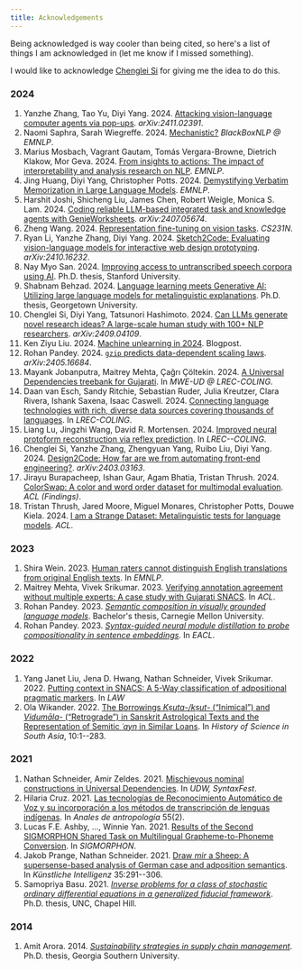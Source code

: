 ```yaml
---
title: Acknowledgements
---
```


Being acknowledged is way cooler than being cited, so here's a list of things I am acknowledged in (let me know if I missed something).

I would like to acknowledge [Chenglei Si](https://noviscl.github.io/) for giving me the idea to do this.

### 2024
1. Yanzhe Zhang, Tao Yu, Diyi Yang. 2024. [Attacking vision-language computer agents via pop-ups](https://arxiv.org/abs/2411.02391). *arXiv:2411.02391*.
2. Naomi Saphra, Sarah Wiegreffe. 2024. [Mechanistic?](https://arxiv.org/abs/2410.09087) *BlackBoxNLP @ EMNLP*.
3. Marius Mosbach, Vagrant Gautam, Tomás Vergara-Browne, Dietrich Klakow, Mor Geva. 2024. [From insights to actions: The impact of interpretability and analysis research on NLP](https://arxiv.org/abs/2406.12618). *EMNLP*.
4. Jing Huang, Diyi Yang, Christopher Potts. 2024. [Demystifying Verbatim Memorization in Large Language Models](https://arxiv.org/abs/2407.17817). *EMNLP*.
5. Harshit Joshi, Shicheng Liu, James Chen, Robert Weigle, Monica S. Lam. 2024. [Coding reliable LLM-based integrated task and knowledge agents with GenieWorksheets](https://arxiv.org/abs/2407.05674). *arXiv:2407.05674*.
6. Zheng Wang. 2024. [Representation fine-tuning on vision tasks](https://cs231n.stanford.edu/2024/papers/representation-fine-tuning-on-vision-tasks.pdf). *CS231N*.
7. Ryan Li, Yanzhe Zhang, Diyi Yang. 2024. [Sketch2Code: Evaluating vision-language models for interactive web design prototyping](https://arxiv.org/abs/2410.16232). *arXiv:2410.16232*.
8. Nay Myo San. 2024. [Improving access to untranscribed speech corpora using AI](https://www.proquest.com/docview/3060735628?pq-origsite=gscholar&fromopenview=true&sourcetype=Dissertations%20&%20Theses). Ph.D. thesis, Stanford University.
9. Shabnam Behzad. 2024. [Language learning meets Generative AI: Utilizing large language models for metalinguistic explanations](https://repository.library.georgetown.edu/handle/10822/1089043). Ph.D. thesis, Georgetown University.
10. Chenglei Si, Diyi Yang, Tatsunori Hashimoto. 2024. [Can LLMs generate novel research ideas? A large-scale human study with 100+ NLP researchers](https://arxiv.org/abs/2409.04109). *arXiv:2409.04109*.
11. Ken Ziyu Liu. 2024. [Machine unlearning in 2024](https://ai.stanford.edu/~kzliu/blog/unlearning). Blogpost.
12. Rohan Pandey. 2024. [`gzip` predicts data-dependent scaling laws](https://arxiv.org/pdf/2405.16684). *arXiv:2405.16684*.
13. Mayank Jobanputra, Maitrey Mehta, Çağrı Çöltekin. 2024. [A Universal Dependencies treebank for Gujarati](https://aclanthology.org/2024.mwe-1.9/). In *MWE-UD @ LREC-COLING*.
14. Daan van Esch, Sandy Ritchie, Sebastian Ruder, Julia Kreutzer, Clara Rivera, Ishank Saxena, Isaac Caswell. 2024. [Connecting language technologies with rich, diverse data sources covering thousands of languages](https://aclanthology.org/2024.lrec-main.331/). In *LREC-COLING*.
15. Liang Lu, Jingzhi Wang, David R. Mortensen. 2024. [Improved neural protoform reconstruction via reflex prediction](https://arxiv.org/abs/2403.18769). In *LREC--COLING*.
16. Chenglei Si, Yanzhe Zhang, Zhengyuan Yang, Ruibo Liu, Diyi Yang. 2024. [Design2Code: How far are we from automating front-end engineering?](https://arxiv.org/abs/2403.03163). *arXiv:2403.03163*.
17. Jirayu Burapacheep, Ishan Gaur, Agam Bhatia, Tristan Thrush. 2024. [ColorSwap: A color and word order dataset for multimodal evaluation](https://arxiv.org/abs/2402.04492). *ACL (Findings)*.
18. Tristan Thrush, Jared Moore, Miguel Monares, Christopher Potts, Douwe Kiela. 2024. [I am a Strange Dataset: Metalinguistic tests for language models](https://arxiv.org/abs/2401.05300). *ACL*.

### 2023
1. Shira Wein. 2023. [Human raters cannot distinguish English translations from original English texts](https://aclanthology.org/2023.emnlp-main.754/). In *EMNLP*.
2. Maitrey Mehta, Vivek Srikumar. 2023. [Verifying annotation agreement without multiple experts: A case study with Gujarati SNACS](https://aclanthology.org/2023.findings-acl.696/). In *ACL*.
3. Rohan Pandey. 2023. *[Semantic composition in visually grounded language models](https://arxiv.org/abs/2305.16328)*. Bachelor's thesis, Carnegie Mellon University.
4.  Rohan Pandey. 2023. *[Syntax-guided neural module distillation to probe compositionality in sentence embeddings](https://arxiv.org/abs/2301.08998)*. In *EACL*.

### 2022
1.  Yang Janet Liu, Jena D. Hwang, Nathan Schneider, Vivek Srikumar. 2022. [Putting context in SNACS: A 5-Way classification of adpositional pragmatic markers](https://aclanthology.org/2022.law-1.15/). In *LAW*
2.  Ola Wikander. 2022. [The Borrowings *Kṣuta-/kṣut-* (“Inimical”) and *Vidumāla-* (“Retrograde”) in Sanskrit Astrological Texts and the Representation of Semitic *ʿayn* in Similar Loans](https://portal.research.lu.se/en/publications/the-borrowings-k%E1%B9%A3uta-k%E1%B9%A3ut-inimical-and-vidum%C4%81la-retrograde-in-san). In *History of Science in South Asia*, 10:1--283.

### 2021
1.  Nathan Schneider, Amir Zeldes. 2021. [Mischievous nominal constructions in Universal Dependencies](https://aclanthology.org/2021.udw-1.14/). In *UDW, SyntaxFest*.
2.  Hilaria Cruz. 2021. [Las tecnologías de Reconocimiento Automático de Voz y su incorporación a los métodos de transcripción de lenguas indígenas](https://www.scielo.org.mx/scielo.php?pid=S2448-62212021000200013&script=sci_arttext). In *Anales de antropología* 55(2).
3.  Lucas F.E. Ashby, ..., Winnie Yan. 2021. [Results of the Second SIGMORPHON Shared Task on Multilingual Grapheme-to-Phoneme Conversion](https://aclanthology.org/2021.sigmorphon-1.13/). In *SIGMORPHON*.
4.  Jakob Prange, Nathan Schneider. 2021. [Draw *mir* a Sheep: A supersense-based analysis of German case and adposition semantics](https://link.springer.com/article/10.1007/s13218-021-00712-y#Ack1). In *Künstliche Intelligenz* 35:291--306.
5.  Samopriya Basu. 2021. *[Inverse problems for a class of stochastic ordinary differential equations in a generalized fiducial framework](https://cdr.lib.unc.edu/concern/dissertations/kp78gr88w)*. Ph.D. thesis, UNC, Chapel Hill.

### 2014
1.  Amit Arora. 2014. *[Sustainability strategies in supply chain management](https://digitalcommons.georgiasouthern.edu/cgi/viewcontent.cgi?article=2118&context=etd)*. Ph.D. thesis, Georgia Southern University.

